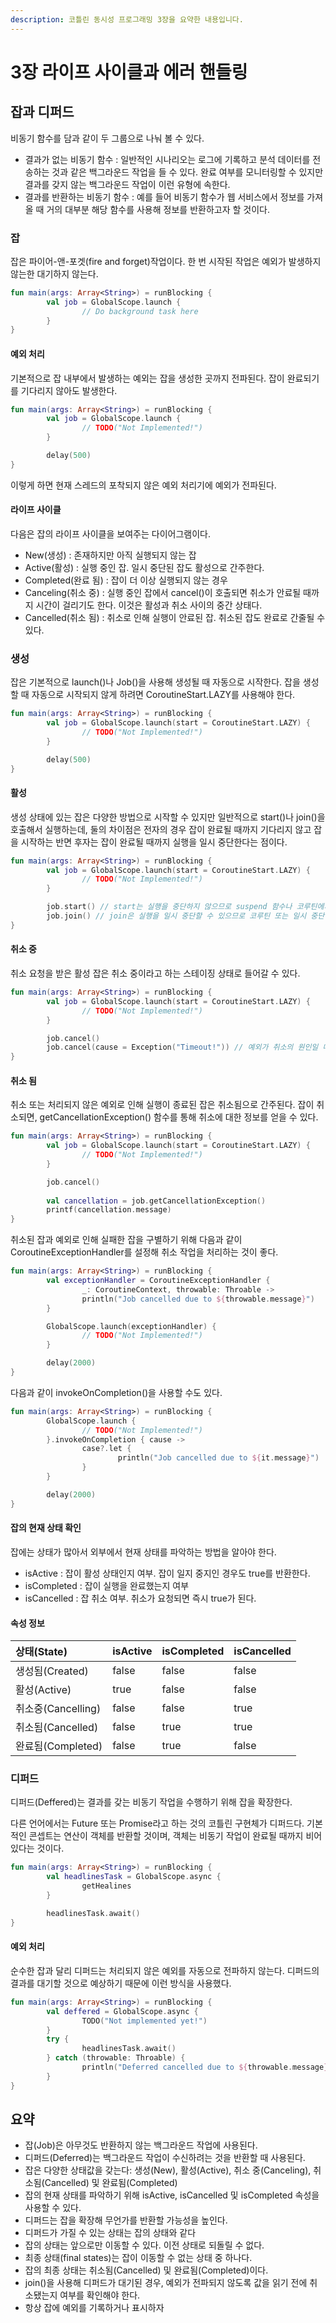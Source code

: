 ```yaml
---
description: 코틀린 동시성 프로그래밍 3장을 요약한 내용입니다.
---
```


# 3장 라이프 사이클과 에러 핸들링

## 잡과 디퍼드

비동기 함수를 담과 같이 두 그룹으로 나눠 볼 수 있다.

* 결과가 없는 비동기 함수 : 일반적인 시나리오는 로그에 기록하고 분석 데이터를 전송하는 것과 같은 백그라운드 작업을 들 수 있다. 완료 여부를 모니터링할 수 있지만 결과를 갖지 않는 백그라운드 작업이 이런 유형에 속한다.
* 결과를 반환하는 비동기 함수 : 예를 들어 비동기 함수가 웹 서비스에서 정보를 가져올 때 거의 대부분 해당 함수를 사용해 정보를 반환하고자 할 것이다.

### 잡

잡은 파이어-앤-포겟\(fire and forget\)작업이다. 한 번 시작된 작업은 예외가 발생하지 않는한 대기하지 않는다.

```kotlin
fun main(args: Array<String>) = runBlocking {
		val job = GlobalScope.launch {
				// Do background task here
		}
} 
```

#### 예외 처리

기본적으로 잡 내부에서 발생하는 예외는 잡을 생성한 곳까지 전파된다. 잡이 완료되기를 기다리지 않아도 발생한다.

```kotlin
fun main(args: Array<String>) = runBlocking {
		val job = GlobalScope.launch {
				// TODO("Not Implemented!")
		}

		delay(500)
} 
```

이렇게 하면 현재 스레드의 포착되지 않은 예외 처리기에 예외가 전파된다.

#### 라이프 사이클

다음은 잡의 라이프 사이클을 보여주는 다이어그램이다.

* New\(생성\) : 존재하지만 아직 실행되지 않는 잡
* Active\(활성\) : 실행 중인 잡. 일시 중단된 잡도 활성으로 간주한다.
* Completed\(완료 됨\) : 잡이 더 이상 실행되지 않는 경우
* Canceling\(취소 중\) : 실행 중인 잡에서 cancel\(\)이 호출되면 취소가 안료될 때까지 시간이 걸리기도 한다. 이것은 활성과 취소 사이의 중간 상태다.
* Cancelled\(취소 됨\) : 취소로 인해 실행이 안료된 잡. 취소된 잡도 완료로 간줄될 수 있다.

### 생성

잡은 기본적으로 launch\(\)나 Job\(\)을 사용해 생성될 때 자동으로 시작한다. 잡을 생성할 때 자동으로 시작되지 않게 하려면 CoroutineStart.LAZY를 사용해야 한다.

```kotlin
fun main(args: Array<String>) = runBlocking {
		val job = GlobalScope.launch(start = CoroutineStart.LAZY) {
				// TODO("Not Implemented!")
		}

		delay(500)
} 
```

#### 활성

생성 상태에 있는 잡은 다양한 방법으로 시작할 수 있지만 일반적으로 start\(\)나 join\(\)을 호출해서 실행하는데, 둘의 차이점은 전자의 경우 잡이 완료될 때까지 기다리지 않고 잡을 시작하는 반면 후자는 잡이 완료될 때까지 실행을 일시 중단한다는 점이다.

```kotlin
fun main(args: Array<String>) = runBlocking {
		val job = GlobalScope.launch(start = CoroutineStart.LAZY) {
				// TODO("Not Implemented!")
		}

		job.start() // start는 실행을 중단하지 않으므로 suspend 함수나 코루틴에서 호출할 필요가 없다. 
		job.join() // join은 실행을 일시 중단할 수 있으므로 코루틴 또는 일시 중단 함수에 호출해야 한다. 
} 
```

#### 취소 중

취소 요청을 받은 활성 잡은 취소 중이라고 하는 스테이징 상태로 들어갈 수 있다.

```kotlin
fun main(args: Array<String>) = runBlocking {
		val job = GlobalScope.launch(start = CoroutineStart.LAZY) {
				// TODO("Not Implemented!")
		}

		job.cancel()
		job.cancel(cause = Exception("Timeout!")) // 예외가 취소의 원인일 때는 원인을 같이 제공해 주면 나중에 찾아볼 수 있다.  
} 
```

#### 취소 됨

취소 또는 처리되지 않은 예외로 인해 실행이 종료된 잡은 취소됨으로 간주된다. 잡이 취소되면, getCancellationException\(\) 함수를 통해 취소에 대한 정보를 얻을 수 있다.

```kotlin
fun main(args: Array<String>) = runBlocking {
		val job = GlobalScope.launch(start = CoroutineStart.LAZY) {
				// TODO("Not Implemented!")
		}

		job.cancel()
		
		val cancellation = job.getCancellationException()
		printf(cancellation.message)
}
```

취소된 잡과 예외로 인해 실패한 잡을 구별하기 위해 다음과 같이 CoroutineExceptionHandler를 설정해 취소 작업을 처리하는 것이 좋다.

```kotlin
fun main(args: Array<String>) = runBlocking {
		val exceptionHandler = CoroutineExceptionHandler {
				_: CoroutineContext, throwable: Throable ->
				println("Job cancelled due to ${throwable.message}")	
		}

		GlobalScope.launch(exceptionHandler) {
				// TODO("Not Implemented!")
		}

		delay(2000)
}
```

다음과 같이 invokeOnCompletion\(\)을 사용할 수도 있다.

```kotlin
fun main(args: Array<String>) = runBlocking {
		GlobalScope.launch {
				// TODO("Not Implemented!")
		}.invokeOnCompletion { cause ->
				case?.let {
						println("Job cancelled due to ${it.message}")
				}
		}

		delay(2000)
}
```

#### 잡의 현재 상태 확인

잡에는 상태가 많아서 외부에서 현재 상태를 파악하는 방법을 알아야 한다.

* isActive : 잡이 활성 상태인지 여부. 잡이 일지 중지인 경우도 true를 반환한다.
* isCompleted : 잡이 실행을 완료했는지 여부
* isCancelled : 잡 취소 여부. 취소가 요청되면 즉시 true가 된다.

#### 속성 정보

| 상태\(State\) | isActive | isCompleted | isCancelled |
| :--- | :--- | :--- | :--- |
| 생성됨\(Created\) | false | false | false |
| 활성\(Active\) | true | false | false |
| 취소중\(Cancelling\) | false | false | true |
| 취소됨\(Cancelled\) | false | true | true |
| 완료됨\(Completed\) | false | true | false |

### 디퍼드

디퍼드\(Deffered\)는 결과를 갖는 비동기 작업을 수행하기 위해 잡을 확장한다.

다른 언어에서는 Future 또는 Promise라고 하는 것의 코틀린 구현체가 디퍼드다. 기본적인 콘셉트는 연산이 객체를 반환할 것이며, 객체는 비동기 작업이 완료될 때까지 비어 있다는 것이다.

```kotlin
fun main(args: Array<String>) = runBlocking {
		val headlinesTask = GlobalScope.async {
				getHealines
		}

		headlinesTask.await()
}
```

#### 예외 처리

순수한 잡과 달리 디퍼드는 처리되지 않은 예외를 자동으로 전파하지 않는다. 디퍼드의 결과를 대기할 것으로 예상하기 때문에 이런 방식을 사용했다.

```kotlin
fun main(args: Array<String>) = runBlocking {
		val deffered = GlobalScope.async {
				TODO("Not implemented yet!")
		}
		try {
				headlinesTask.await()
		} catch (throwable: Throable) {
				println("Deferred cancelled due to ${throwable.message}")
		}
}
```

## 요약

* 잡\(Job\)은 아무것도 반환하지 않는 백그라운드 작업에 사용된다.
* 디퍼드\(Deferred\)는 백그라운드 작업이 수신하려는 것을 반환할 때 사용된다.
* 잡은 다양한 상태값을 갖는다: 생성\(New\), 활성\(Active\), 취소 중\(Canceling\), 취소됨\(Cancelled\) 및 완료됨\(Completed\)
* 잡의 현재 상태를 파악하기 위해 isActive, isCancelled 및 isCompleted 속성을 사용할 수 있다.
* 디퍼드는 잡을 확장해 무언가를 반환할 가능성을 높인다.
* 디퍼드가 가질 수 있는 상태는 잡의 상태와 같다
* 잡의 상태는 앞으로만 이동할 수 있다. 이전 상태로 되돌릴 수 없다.
* 최종 상태\(final states\)는 잡이 이동할 수 없는 상태 중 하나다.
* 잡의 최종 상태는 취소됨\(Cancelled\) 및 완료됨\(Completed\)이다.
* join\(\)을 사용해 디퍼드가 대기된 경우, 예외가 전파되지 않도록 값을 읽기 전에 취소됐는지 여부를 확인해야 한다.
* 항상 잡에 예외를 기록하거나 표시하자

